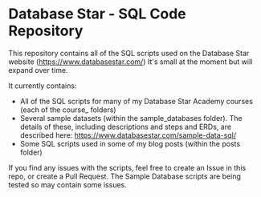 # Database Star - SQL Code Repository
This repository contains all of the SQL scripts used on the Database Star website (https://www.databasestar.com/)
It's small at the moment but will expand over time.

It currently contains:
* All of the SQL scripts for many of my Database Star Academy courses (each of the course_ folders)
* Several sample datasets (within the sample_databases folder). The details of these, including descriptions and steps and ERDs, are described here: https://www.databasestar.com/sample-data-sql/
* Some SQL scripts used in some of my blog posts (within the posts folder)

If you find any issues with the scripts, feel free to create an Issue in this repo, or create a Pull Request.
The Sample Database scripts are being tested so may contain some issues.
